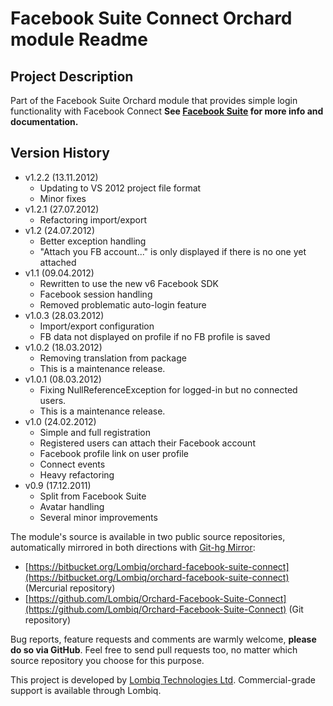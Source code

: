 # Facebook Suite Connect Orchard module Readme



## Project Description

Part of the Facebook Suite Orchard module that provides simple login functionality with Facebook Connect
**See [Facebook Suite](https://github.com/Lombiq/Orchard-Facebook-Suite) for more info and documentation.**


## Version History

- v1.2.2 (13.11.2012)
	- Updating to VS 2012 project file format
	- Minor fixes
- v1.2.1 (27.07.2012)
	- Refactoring import/export
- v1.2 (24.07.2012)
	- Better exception handling
	- "Attach you FB account..." is only displayed if there is no one yet attached
- v1.1 (09.04.2012)
	- Rewritten to use the new v6 Facebook SDK
	- Facebook session handling
	- Removed problematic auto-login feature
- v1.0.3 (28.03.2012)
	- Import/export configuration
	- FB data not displayed on profile if no FB profile is saved
- v1.0.2 (18.03.2012)
	- Removing translation from package
	- This is a maintenance release.
- v1.0.1 (08.03.2012)
	- Fixing NullReferenceException for logged-in but no connected users.
	- This is a maintenance release.
- v1.0 (24.02.2012)
	- Simple and full registration
	- Registered users can attach their Facebook account
	- Facebook profile link on user profile
	- Connect events
	- Heavy refactoring
- v0.9 (17.12.2011)
	- Split from Facebook Suite
	- Avatar handling
	- Several minor improvements

The module's source is available in two public source repositories, automatically mirrored in both directions with [Git-hg Mirror](https://githgmirror.com):

- [https://bitbucket.org/Lombiq/orchard-facebook-suite-connect](https://bitbucket.org/Lombiq/orchard-facebook-suite-connect) (Mercurial repository)
- [https://github.com/Lombiq/Orchard-Facebook-Suite-Connect](https://github.com/Lombiq/Orchard-Facebook-Suite-Connect) (Git repository)

Bug reports, feature requests and comments are warmly welcome, **please do so via GitHub**.
Feel free to send pull requests too, no matter which source repository you choose for this purpose.

This project is developed by [Lombiq Technologies Ltd](http://lombiq.com/). Commercial-grade support is available through Lombiq.